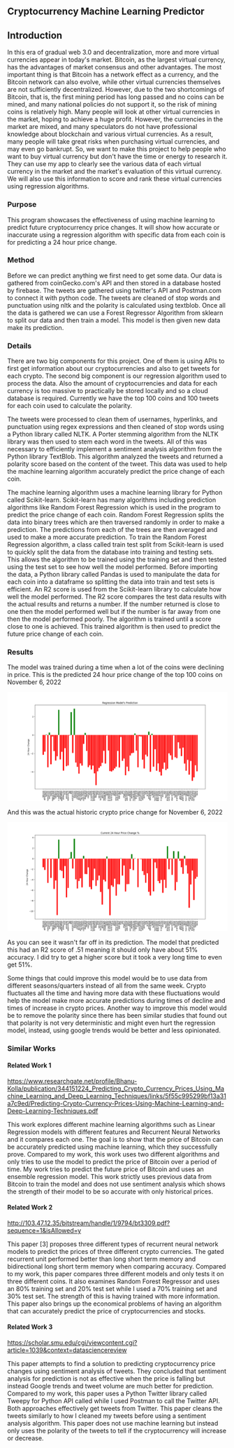 ## Cryptocurrency Machine Learning Predictor

## Introduction

In this era of gradual web 3.0 and decentralization, more and more virtual currencies appear in today's market. Bitcoin, as the largest virtual currency, has the advantages of market consensus and other advantages. The most important thing is that Bitcoin has a network effect as a currency, and the Bitcoin network can also evolve, while other virtual currencies themselves are not sufficiently decentralized. However, due to the two shortcomings of Bitcoin, that is, the first mining period has long passed and no coins can be mined, and many national policies do not support it, so the risk of mining coins is relatively high. Many people will look at other virtual currencies in the market, hoping to achieve a huge profit. However, the currencies in the market are mixed, and many speculators do not have professional knowledge about blockchain and various virtual currencies. As a result, many people will take great risks when purchasing virtual currencies, and may even go bankrupt. So, we want to make this project to help people who want to buy virtual currency but don't have the time or energy to research it. They can use my app to clearly see the various data of each virtual currency in the market and the market's evaluation of this virtual currency. We will also use this information to score and rank these virtual currencies using regression algorithms.


### Purpose 
This program showcases the effectiveness of using machine learning to predict future cryptocurrency price changes. It will show how accurate or inaccurate using a regression algorithm with specific data from each coin is for predicting a 24 hour price change.


### Method
Before we can predict anything we first need to get some data. Our data is gathered from coinGecko.com's API and then stored in a database hosted by firebase. The tweets are gathered using twitter's API and Postman.com to connect it with python code. The tweets are cleaned of stop words and punctuation using nltk and the polarity is calculated using textblob. Once all the data is gathered we can use a Forest Regressor Algorithm from sklearn to split our data and then train a model. This model is then given new data make its prediction.


### Details

There are two big components for this project. One of them is using APIs to first get information about our cryptocurrencies and also to get tweets for each crypto. The second big component is our regression algorithm used to process the data. Also the amount of cryptocurrencies and data for each currency is too massive to practically be stored locally and so a cloud database is required. Currently we have the top 100 coins and 100 tweets for each coin used to calculate the polarity. 

The tweets were processed to clean them of usernames, hyperlinks, and punctuation using regex expressions and then cleaned of stop words using a Python library called NLTK. A Porter stemming algorithm from the NLTK library was then used to stem each word in the tweets. All of this was necessary to efficiently implement a sentiment analysis algorithm from the Python library TextBlob. This algorithm analyzed the tweets and returned a polarity score based on the content of the tweet. This data was used to help the machine learning algorithm accurately predict the price change of each coin. 

The machine learning algorithm uses a machine learning library for Python called Scikit-learn. Scikit-learn has many algorithms including prediction algorithms like Random Forest Regression which is used in the program to predict the price change of each coin. Random Forest Regression splits the data into binary trees which are then traversed randomly in order to make a prediction. The predictions from each of the trees are then averaged and used to make a more accurate prediction. To train the Random Forest Regression algorithm, a class called train test split from Scikit-learn is used to quickly split the data from the database into training and testing sets. This allows the algorithm to be trained using the training set and then tested using the test set to see how well the model performed. Before importing the data, a Python library called Pandas is used to manipulate the data for each coin into a dataframe so splitting the data into train and test sets is efficient. An R2 score is used from the Scikit-learn library to calculate how well the model performed. The R2 score compares the test data results with the actual results and returns a number. If the number returned is close to one then the model performed well but if the number is far away from one then the model performed poorly. The algorithm is trained until a score close to one is achieved. This trained algorithm is then used to predict the future price change of each coin.



### Results
The model was trained during a time when a lot of the coins were declining in price. This is the predicted 24 hour price change of the top 100 coins on November 6, 2022

![](PredictedPriceChange.png)

And this was the actual historic crypto price change for November 6, 2022

![](ActualPriceChange.png)

As you can see it wasn't far off in its prediction. The model that predicted this had an R2 score of .51 meaning it should only have about 51% accuracy. I did try to get a higher score but it took a very long time to even get 51%.

Some things that could improve this model would be to use data from different seasons/quarters instead of all from the same week. Crypto fluctuates all the time and having more data with these fluctuations would help the model make more accurate predictions during times of decline and times of increase in crypto prices.
Another way to improve this model would be to remove the polarity since there has been similar studies that found out that polarity is not very deterministic and might even hurt the regression model, instead, using google trends would be better and less opinionated.


### Similar Works

#### Related Work 1
https://www.researchgate.net/profile/Bhanu-Kolla/publication/344151224_Predicting_Crypto_Currency_Prices_Using_Machine_Learning_and_Deep_Learning_Techniques/links/5f55c995299bf13a31a7c9ed/Predicting-Crypto-Currency-Prices-Using-Machine-Learning-and-Deep-Learning-Techniques.pdf


This work explores different machine learning algorithms such as Linear Regression models with different features and Recurrent Neural Networks and it compares each one. The goal is to show that the price of Bitcoin can be accurately predicted using machine learning, which they successfully prove. Compared to my work, this work uses two different algorithms and only tries to use the model to predict the price of Bitcoin over a period of time. My work tries to predict the future price of Bitcoin and uses an ensemble regression model. This work strictly uses previous data from Bitcoin to train the model and does not use sentiment analysis which shows the strength of their model to be so accurate with only historical prices.


#### Related Work 2

http://103.47.12.35/bitstream/handle/1/9794/bt3309.pdf?sequence=1&isAllowed=y


This paper [3] proposes three different types of recurrent neural network models to predict the prices of three different crypto currencies. The gated recurrent unit performed better than long short term memory and bidirectional long short term memory when comparing accuracy. Compared to my work, this paper compares three different models and only tests it on three different coins. It also examines Random Forest Regressor and uses an 80% training set and 20% test set while I used a 70% training set and 30% test set. The strength of this is having trained with more information. This paper also brings up the economical problems of having an algorithm that can accurately predict the price of cryptocurrencies and stocks.


#### Related Work 3
https://scholar.smu.edu/cgi/viewcontent.cgi?article=1039&context=datasciencereview



This paper attempts to find a solution to predicting cryptocurrency price changes using sentiment analysis of tweets. They concluded that sentiment analysis for prediction is not as effective when the price is falling but instead Google trends and tweet volume are much better for prediction. Compared to my work, this paper uses a Python Twitter library called Tweepy for Python API called while I used Postman to call the Twitter API. Both approaches effectively get tweets from Twitter. This paper cleans the tweets similarly to how I cleaned my tweets before using a sentiment analysis algorithm. This paper does not use machine learning but instead only uses the polarity of the tweets to tell if the cryptocurrency will increase or decrease.






